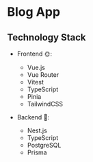 # Blog App

## Technology Stack

- Frontend 🌞:

  - Vue.js
  - Vue Router
  - Vitest
  - TypeScript
  - Pinia
  - TailwindCSS

- Backend 🌚:

  - Nest.js
  - TypeScript
  - PostgreSQL
  - Prisma
